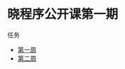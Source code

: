 # 晓程序公开课第一期

任务

- [第一周](https://github.com/public-class/season-one/blob/master/mission/first-week.md)
- [第二周](https://github.com/public-class/season-one/blob/master/mission/second-week.md)
